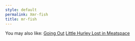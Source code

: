 ```yaml
---
style: default
permalink: Xmr-fish
title: mr-fish
---
```

You may also like:
[Going Out](http://scp-wiki.net/going-out)
[Little Hurley Lost in Meatspace](http://scp-wiki.net/little-hurley-lost-in-meatspace)